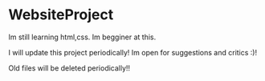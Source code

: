 # WebsiteProject
Im still learning html,css. Im begginer at this.

I will update this project periodically!
Im open for suggestions and critics :)!

Old files will be deleted periodically!!
